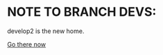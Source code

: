 
# NOTE TO BRANCH DEVS:

develop2 is the new home.

[Go there now](https://github.com/BenCuan/MVRT_Site/tree/develop2)



